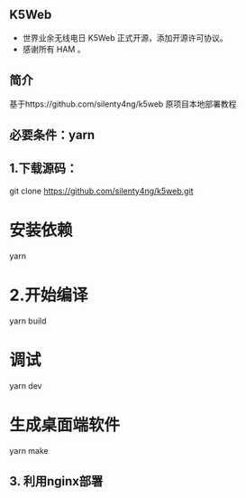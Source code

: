  ## K5Web

- 世界业余无线电日 K5Web 正式开源，添加开源许可协议。
- 感谢所有 HAM 。

## 简介
基于https://github.com/silenty4ng/k5web 
原项目本地部署教程


## 必要条件：yarn
## 1.下载源码：
git clone https://github.com/silenty4ng/k5web.git

# 安装依赖
yarn
# 2.开始编译
yarn build
# 调试
yarn dev
 #  生成桌面端软件
yarn make
## 3. 利用nginx部署
